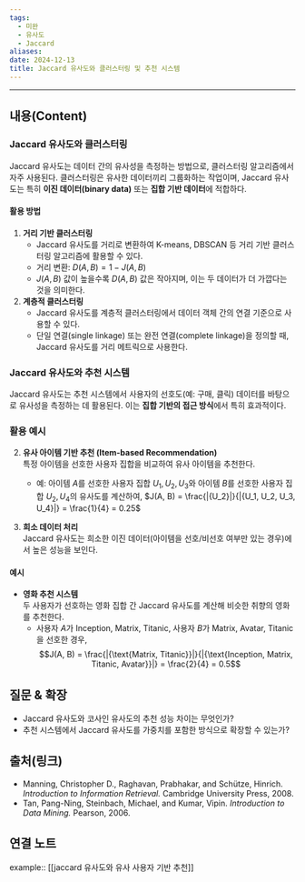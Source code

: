 ```yaml
---
tags:
  - 미완
  - 유사도
  - Jaccard
aliases: 
date: 2024-12-13
title: Jaccard 유사도와 클러스터링 및 추천 시스템
---
```

---

## 내용(Content)

### Jaccard 유사도와 클러스터링

Jaccard 유사도는 데이터 간의 유사성을 측정하는 방법으로, 클러스터링 알고리즘에서 자주 사용된다. 클러스터링은 유사한 데이터끼리 그룹화하는 작업이며, Jaccard 유사도는 특히 **이진 데이터(binary data)** 또는 **집합 기반 데이터**에 적합하다.

#### 활용 방법

1. **거리 기반 클러스터링**  
	- Jaccard 유사도를 거리로 변환하여 K-means, DBSCAN 등 거리 기반 클러스터링 알고리즘에 활용할 수 있다.
	- 거리 변환: $D(A, B) = 1 - J(A, B)$
	- $J(A, B)$ 값이 높을수록 $D(A, B)$ 값은 작아지며, 이는 두 데이터가 더 가깝다는 것을 의미한다.
2. **계층적 클러스터링**  
	- Jaccard 유사도를 계층적 클러스터링에서 데이터 객체 간의 연결 기준으로 사용할 수 있다.
	- 단일 연결(single linkage) 또는 완전 연결(complete linkage)을 정의할 때, Jaccard 유사도를 거리 메트릭으로 사용한다.

### Jaccard 유사도와 추천 시스템

Jaccard 유사도는 추천 시스템에서 사용자의 선호도(예: 구매, 클릭) 데이터를 바탕으로 유사성을 측정하는 데 활용된다. 이는 **집합 기반의 접근 방식**에서 특히 효과적이다.

### 활용 예시



2. **유사 아이템 기반 추천 (Item-based Recommendation)**  
    특정 아이템을 선호한 사용자 집합을 비교하여 유사 아이템을 추천한다.
    
    - 예: 아이템 $A$를 선호한 사용자 집합 ${U_1, U_2, U_3}$와 아이템 $B$를 선호한 사용자 집합 ${U_2, U_4}$의 유사도를 계산하여, $J(A, B) = \frac{|{U_2}|}{|{U_1, U_2, U_3, U_4}|} = \frac{1}{4} = 0.25$
3. **희소 데이터 처리**  
    Jaccard 유사도는 희소한 이진 데이터(아이템을 선호/비선호 여부만 있는 경우)에서 높은 성능을 보인다.
    

#### 예시

- **영화 추천 시스템**  
    두 사용자가 선호하는 영화 집합 간 Jaccard 유사도를 계산해 비슷한 취향의 영화를 추천한다.
    - 사용자 $A$가 ${\text{Inception, Matrix, Titanic}}$, 사용자 $B$가 ${\text{Matrix, Avatar, Titanic}}$을 선호한 경우,  
$$J(A, B) = \frac{|{\text{Matrix, Titanic}}|}{|{\text{Inception, Matrix, Titanic, Avatar}}|} = \frac{2}{4} = 0.5$$


## 질문 & 확장

- Jaccard 유사도와 코사인 유사도의 추천 성능 차이는 무엇인가?
- 추천 시스템에서 Jaccard 유사도를 가중치를 포함한 방식으로 확장할 수 있는가?

## 출처(링크)

- Manning, Christopher D., Raghavan, Prabhakar, and Schütze, Hinrich. _Introduction to Information Retrieval._ Cambridge University Press, 2008.
- Tan, Pang-Ning, Steinbach, Michael, and Kumar, Vipin. _Introduction to Data Mining._ Pearson, 2006.

## 연결 노트

example:: [[jaccard 유사도와 유사 사용자 기반 추천]]








